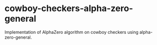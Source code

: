 # cowboy-checkers-alpha-zero-general
Implementation of AlphaZero algorithm on cowboy checkers using alpha-zero-general.
